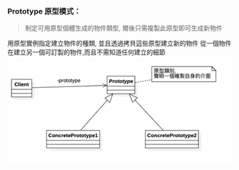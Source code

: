 ### Prototype 原型模式：
> 制定可用原型個體生成的物件類型, 爾後只需複製此原型即可生成新物件

用原型實例指定建立物件的種類, 並且透過拷貝這些原型建立新的物件
從一個物件在建立另一個可訂製的物件,而且不需知道任何建立的細節

![UML](https://github.com/kimi0230/DesignPatternGolang/blob/master/UML/Prototype.png?raw=true)